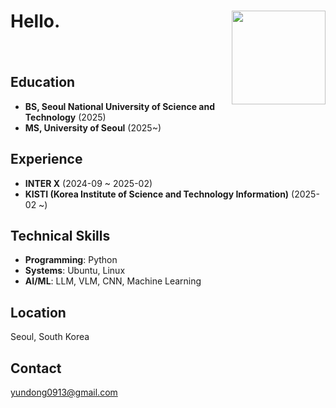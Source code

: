 <h1 align="left">
  Hello.
  <img src="https://github.com/user-attachments/assets/f2111583-aed4-4e83-92a4-1d8d586746eb" width="150" align="right">
</h1>


  　



## Education
- **BS, Seoul National University of Science and Technology** (2025)
- **MS, University of Seoul** (2025~)

## Experience
- **INTER X** (2024-09 ~ 2025-02)
- **KISTI (Korea Institute of Science and Technology Information)** (2025-02 ~)

## Technical Skills
- **Programming**: Python
- **Systems**: Ubuntu, Linux
- **AI/ML**: LLM, VLM, CNN, Machine Learning

## Location
Seoul, South Korea

## Contact
yundong0913@gmail.com
